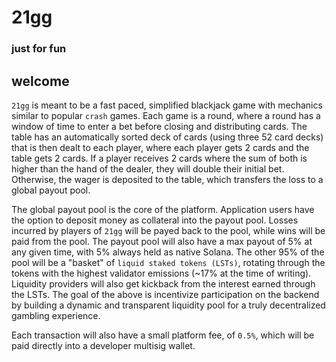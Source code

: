 # 21gg

### just for fun


## welcome

`21gg` is meant to be a fast paced, simplified blackjack game with mechanics similar to popular `crash` games. Each game is a round, where a round has a window of time to enter a bet before closing and distributing cards. The table has an automatically sorted deck of cards (using three 52 card decks) that is then dealt to each player, where each player gets 2 cards and the table gets 2 cards. If a player receives 2 cards where the sum of both is higher than the hand of the dealer, they will double their initial bet. Otherwise, the wager is deposited to the table, which transfers the loss to a global payout pool.

The global payout pool is the core of the platform. Application users have the option to deposit money as collateral into the payout pool. Losses incurred by players of `21gg` will be payed back to the pool, while wins will be paid from the pool. The payout pool will also have a max payout of 5% at any given time, with 5% always held as native Solana. The other 95% of the pool will be a "basket" of `liquid staked tokens (LSTs)`, rotating through the tokens with the highest validator emissions (~17% at the time of writing). Liquidity providers will also get kickback from the interest earned through the LSTs. The goal of the above is incentivize participation on the backend by building a dynamic and transparent liquidity pool for a truly decentralized gambling experience.

Each transaction will also have a small platform fee, of `0.5%`, which will be paid directly into a developer multisig wallet.